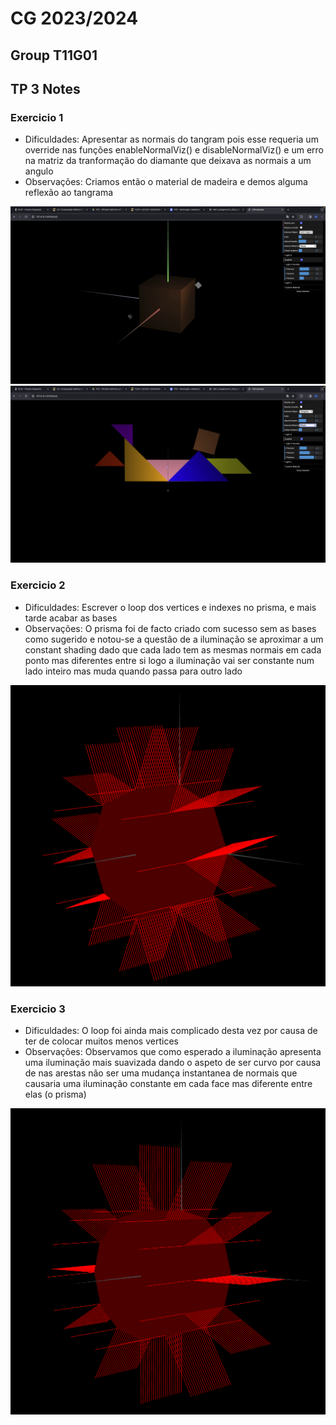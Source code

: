 # CG 2023/2024

## Group T11G01

## TP 3 Notes

### Exercicio 1 
- Dificuldades: Apresentar as normais do tangram pois esse requeria um override nas funções enableNormalViz() e disableNormalViz() e um erro na matriz da tranformação do diamante que deixava as normais a um angulo
- Observações: Criamos então o material de madeira e demos alguma reflexão ao tangrama

![Screenshot 1](screenshots/cg-t11g01-tp3-1.png)
![Screenshot 2](screenshots/cg-t11g01-tp3-2.png)

### Exercicio 2
- Dificuldades: Escrever o loop dos vertices e indexes no prisma, e mais tarde acabar as bases
- Observações: O prisma foi de facto criado com sucesso sem as bases como sugerido e notou-se a questão de a iluminação se aproximar a um constant shading dado que cada lado tem as mesmas normais em cada ponto mas diferentes entre si logo a iluminação vai ser constante num lado inteiro mas muda quando passa para outro lado

![Screenshot 3](screenshots/cg-t11g01-tp3-3.png)

### Exercicio 3
- Dificuldades: O loop foi ainda mais complicado desta vez por causa de ter de colocar muitos menos vertices
- Observações: Observamos que como esperado a iluminação apresenta uma iluminação mais suavizada dando o aspeto de ser curvo por causa de nas arestas não ser uma mudança instantanea de normais que causaria uma iluminação constante em cada face mas diferente entre elas (o prisma)

![Screenshot 4](screenshots/cg-t11g01-tp3-4.png)